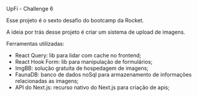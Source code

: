 UpFi - Challenge 6

Esse projeto é o sexto desafio do bootcamp da Rocket.

A ideia por trás desse projeto é criar um sistema de upload de imagens.

Ferramentas utilizadas:
- React Query: lib para lidar com cache no frontend;
- React Hook Form: lib para manipulação de formulários;
- ImgBB: solução gratuita de hospedagem de imagens;
- FaunaDB: banco de dados noSql para armazenamento de informações relacionadas as imagens;
- API do Next.js: recurso nativo do Next.js para criação de apis;

